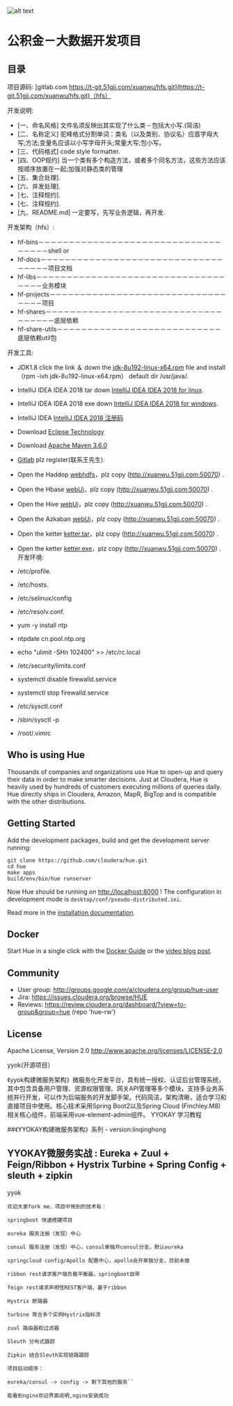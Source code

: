 
![alt text](https://r.51gjj.com/webpublic/images/2018727/Jue32ytr0kfa.png11 "51gjj Logo")

公积金－大数据开发项目
================

目录
-----------

项目源码: [gitlab.com https://t-git.51gjj.com/xuanwu/hfs.git](https://t-git.51gjj.com/xuanwu/hfs.git)（hfs）

开发说明:

   * [一、命名风格] 文件名须反映出其实现了什么类 – 包括大小写.(简洁)
   * [二、名称定义] 驼峰格式分割单词：类名（以及类别、协议名）应首字母大写;方法;变量名应该以小写字母开头;常量大写;包小写。
   * [三、代码格式] code style formatter.
   * [四、OOP规约] 当一个类有多个构造方法，或者多个同名方法，这些方法应该按顺序放置在一起;加强对静态类的管理
   * [五、集合处理].
   * [六、并发处理].       
   * [七、注释规约].
   * [七、注释规约].
   * [九、README.md] 一定要写，先写业务逻辑，再开发.
   
开发架构（hfs）:

   * hf-bins－－－－－－－－－－－－－－－－－－－－－－－－－－－－－－－－－－－shell or
   * hf-docs－－－－－－－－－－－－－－－－－－－－－－－－－－－－－－－－－－－项目文档
   * hf-libs－－－－－－－－－－－－－－－－－－－－－－－－－－－－－－－－－－－业务模块
   * hf-projects－－－－－－－－－－－－－－－－－－－－－－－－－－－－－－－－－项目
   * hf-shares－－－－－－－－－－－－－－－－－－－－－－－－－－－－－－－－－－－底层依赖
   * hf-share-utils－－－－－－－－－－－－－－－－－－－－－－－－－－－底层依赖util包
   
开发工具:

   * JDK1.8 click the link ＆ down the [jdk-8u192-linux-x64.rpm](https://www.oracle.com/technetwork/java/javase/downloads/jdk8-downloads-2133151.html) file and install（rpm -ivh jdk-8u192-linux-x64.rpm） default dir /usr/java/.
   * IntelliJ IDEA IDEA 2018 tar down [IntelliJ IDEA IDEA 2018 for linux](https://www.jetbrains.com/idea/download/download-thanks.html?platform=linux).
   * IntelliJ IDEA IDEA 2018 exe down [IntelliJ IDEA IDEA 2018 for windows](https://www.jetbrains.com/idea/download/download-thanks.html?platform=windows).
   * IntelliJ IDEA [IntelliJ IDEA 2018 注册码](http://idea.lanyus.com/)
   * Download [Eclipse Technology](http://www.eclipse.org/downloads/)
   * Download [Apache Maven 3.6.0](http://mirrors.hust.edu.cn/apache/maven/maven-3/3.6.0/binaries/apache-maven-3.6.0-bin.tar.gz) 
   * [Gitlab](https://t-git.51gjj.com/) plz register(联系王先生).
   * Open the Haddop [webhdfs](http://xuanwu.51gjj.com:50070/dfshealth.html)，plz copy (http://xuanwu.51gjj.com:50070) .
   * Open the Hbase [webUi](http://xuanwu.51gjj.com:50070/dfshealth.html)，plz copy (http://xuanwu.51gjj.com:50070) .
   * Open the Hive [webUi](http://xuanwu.51gjj.com:50070/dfshealth.html)，plz copy (http://xuanwu.51gjj.com:50070) .   
   * Open the Azkaban [webUi](http://xuanwu.51gjj.com:50070/dfshealth.html)，plz copy (http://xuanwu.51gjj.com:50070) .   
   * Open the ketter [ketter.tar](http://xuanwu.51gjj.com:50070/dfshealth.html)，plz copy (http://xuanwu.51gjj.com:50070) .
   * Open the ketter [ketter.exe](http://xuanwu.51gjj.com:50070/dfshealth.html)，plz copy (http://xuanwu.51gjj.com:50070) .
开发环境:

   * /etc/profile.
   * /etc/hosts.
   * /etc/selinux/config
   * /etc/resolv.conf.
   * yum -y install ntp
   * ntpdate cn.pool.ntp.org
   * echo "ulimit -SHn 102400" >> /etc/rc.local
   * /etc/security/limits.conf
   * systemctl disable firewalld.service 
   * systemctl stop firewalld.service
   * /etc/sysctl.conf
   * /sbin/sysctl -p
   * /root/.vimrc

Who is using Hue
----------------
Thousands of companies and organizations use Hue to open-up and query their data in order to make smarter decisions. Just at Cloudera, Hue is heavily used by hundreds of customers executing millions of queries daily. Hue directly ships in Cloudera, Amazon, MapR, BigTop and is compatible with the other distributions.


Getting Started
---------------
Add the development packages, build and get the development server running:
```
git clone https://github.com/cloudera/hue.git
cd hue
make apps
build/env/bin/hue runserver
```
Now Hue should be running on [http://localhost:8000](http://localhost:8000) ! The configuration in development mode is ``desktop/conf/pseudo-distributed.ini``.

Read more in the [installation documentation](http://cloudera.github.io/hue/latest/admin-manual/manual.html#installation).


Docker
------
Start Hue in a single click with the [Docker Guide](https://github.com/cloudera/hue/tree/master/tools/docker) or the
[video blog post](http://gethue.com/getting-started-with-hue-in-2-minutes-with-docker/).


Community
-----------
   * User group: http://groups.google.com/a/cloudera.org/group/hue-user
   * Jira: https://issues.cloudera.org/browse/HUE
   * Reviews: https://review.cloudera.org/dashboard/?view=to-group&group=hue (repo 'hue-rw')


License
-----------
Apache License, Version 2.0
http://www.apache.org/licenses/LICENSE-2.0

yyok(开源项目）

《yyok构建微服务架构》微服务化开发平台，具有统一授权、认证后台管理系统，其中包含具备用户管理、资源权限管理、网关API管理等多个模块，支持多业务系统并行开发，可以作为后端服务的开发脚手架。代码简洁，架构清晰，适合学习和直接项目中使用。核心技术采用Spring Boot2以及Spring Cloud (Finchley.M8)相关核心组件，前端采用vue-element-admin组件。
YYOKAY 学习教程

##《YYOKAY构建微服务架构》系列 - version:linqinghong
## YYOKAY微服务实战 : Eureka + Zuul + Feign/Ribbon + Hystrix Turbine + Spring Config + sleuth + zipkin

 yyok

	欢迎大家fork me，项目中用到的技术有：
	
	springboot 快速搭建项目
	
	eureka 服务注册（发现）中心
	
	consul 服务注册（发现）中心，consul单独开consul分支，默认eureka
	
	springcloud config/Apollo 配置中心，apollo会开单独分支，目前未做
	
	ribbon rest请求客户端负载平衡器，springboot自带
	
	feign rest请求声明性REST客户端，基于ribbon
	
	Hystrix 断路器
	
	turbine 聚合多个实例Hystrix指标流
	
	zuul 路由器和过滤器
	
	Sleuth 分布式跟踪
	
	Zipkin 结合Sleuth实现链路跟踪
	
	项目启动顺序：
	
	eureka/consul -> config -> 剩下其他的服务``
	
	能看到nginx欢迎界面说明,nginx安装成功

